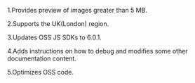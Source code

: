 1.Provides preview of images greater than 5 MB.

2.Supports the UK(London) region.

3.Updates OSS JS SDKs to 6.0.1.

4.Adds instructions on how to debug and modifies some other documentation content.

5.Optimizes OSS code.

